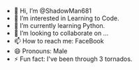 - 👋 Hi, I’m @ShadowMan681
- 👀 I’m interested in Learning to Code.
- 🌱 I’m currently learning Python.
- 💞️ I’m looking to collaborate on ...
- 📫 How to reach me: FaceBook
- 😄 Pronouns: Male
- ⚡ Fun fact: I've been through 3 tornados.

<!---
ShadowMan681/ShadowMan681 is a ✨ special ✨ repository because its `README.md` (this file) appears on your GitHub profile.
You can click the Preview link to take a look at your changes.
--->
